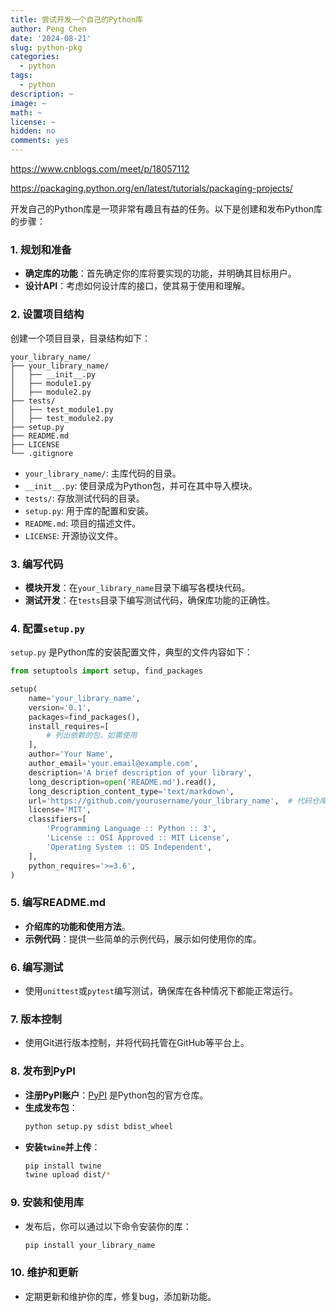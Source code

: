 ```yaml
---
title: 尝试开发一个自己的Python库
author: Peng Chen
date: '2024-08-21'
slug: python-pkg
categories:
  - python
tags:
  - python
description: ~
image: ~
math: ~
license: ~
hidden: no
comments: yes
---
```


https://www.cnblogs.com/meet/p/18057112

https://packaging.python.org/en/latest/tutorials/packaging-projects/

开发自己的Python库是一项非常有趣且有益的任务。以下是创建和发布Python库的步骤：

### 1. **规划和准备**
   - **确定库的功能**：首先确定你的库将要实现的功能，并明确其目标用户。
   - **设计API**：考虑如何设计库的接口，使其易于使用和理解。

### 2. **设置项目结构**
   创建一个项目目录，目录结构如下：
   ```
   your_library_name/
   ├── your_library_name/
   │   ├── __init__.py
   │   ├── module1.py
   │   ├── module2.py
   ├── tests/
   │   ├── test_module1.py
   │   ├── test_module2.py
   ├── setup.py
   ├── README.md
   ├── LICENSE
   └── .gitignore
   ```
   - `your_library_name/`: 主库代码的目录。
   - `__init__.py`: 使目录成为Python包，并可在其中导入模块。
   - `tests/`: 存放测试代码的目录。
   - `setup.py`: 用于库的配置和安装。
   - `README.md`: 项目的描述文件。
   - `LICENSE`: 开源协议文件。

### 3. **编写代码**
   - **模块开发**：在`your_library_name`目录下编写各模块代码。
   - **测试开发**：在`tests`目录下编写测试代码，确保库功能的正确性。

### 4. **配置`setup.py`**
   `setup.py` 是Python库的安装配置文件，典型的文件内容如下：
   ```python
   from setuptools import setup, find_packages

   setup(
       name='your_library_name',
       version='0.1',
       packages=find_packages(),
       install_requires=[
           # 列出依赖的包，如需使用
       ],
       author='Your Name',
       author_email='your.email@example.com',
       description='A brief description of your library',
       long_description=open('README.md').read(),
       long_description_content_type='text/markdown',
       url='https://github.com/yourusername/your_library_name',  # 代码仓库的URL
       license='MIT',
       classifiers=[
           'Programming Language :: Python :: 3',
           'License :: OSI Approved :: MIT License',
           'Operating System :: OS Independent',
       ],
       python_requires='>=3.6',
   )
   ```

### 5. **编写README.md**
   - **介绍库的功能和使用方法**。
   - **示例代码**：提供一些简单的示例代码，展示如何使用你的库。

### 6. **编写测试**
   - 使用`unittest`或`pytest`编写测试，确保库在各种情况下都能正常运行。

### 7. **版本控制**
   - 使用Git进行版本控制，并将代码托管在GitHub等平台上。

### 8. **发布到PyPI**
   - **注册PyPI账户**：[PyPI](https://pypi.org/) 是Python包的官方仓库。
   - **生成发布包**：
     ```bash
     python setup.py sdist bdist_wheel
     ```
   - **安装`twine`并上传**：
     ```bash
     pip install twine
     twine upload dist/*
     ```

### 9. **安装和使用库**
   - 发布后，你可以通过以下命令安装你的库：
     ```bash
     pip install your_library_name
     ```

### 10. **维护和更新**
   - 定期更新和维护你的库，修复bug，添加新功能。
